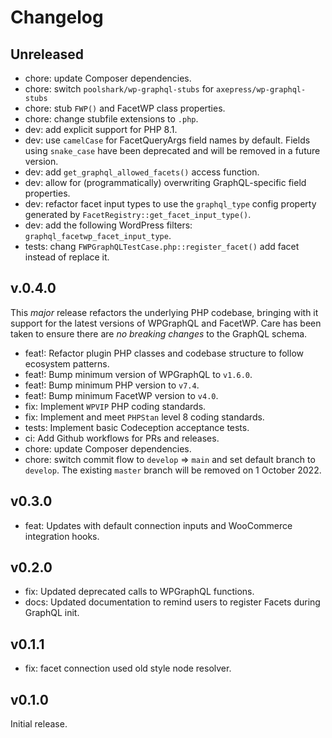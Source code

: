 # Changelog

## Unreleased
- chore: update Composer dependencies.
- chore: switch `poolshark/wp-graphql-stubs` for `axepress/wp-graphql-stubs`
- chore: stub `FWP()` and FacetWP class properties.
- chore: change stubfile extensions to `.php`.
- dev: add explicit support for PHP 8.1.
- dev: use `camelCase` for FacetQueryArgs field names by default. Fields using `snake_case` have been deprecated and will be removed in a future version.
- dev: add `get_graphql_allowed_facets()` access function.
- dev: allow for (programmatically) overwriting GraphQL-specific field properties.
- dev: refactor facet input types to use the `graphql_type` config property generated by `FacetRegistry::get_facet_input_type()`.
- dev: add the following WordPress filters: `graphql_facetwp_facet_input_type`.
- tests: chang `FWPGraphQLTestCase.php::register_facet()` add facet instead of replace it.

## v.0.4.0
This _major_ release refactors the underlying PHP codebase, bringing with it support for the latest versions of WPGraphQL and FacetWP. Care has been taken to ensure there are _no breaking changes_ to the GraphQL schema.

- feat!: Refactor plugin PHP classes and codebase structure to follow ecosystem patterns.
- feat!: Bump minimum version of WPGraphQL to `v1.6.0`.
- feat!: Bump minimum PHP version to `v7.4`.
- feat!: Bump minimum FacetWP version to `v4.0`.
- fix: Implement `WPVIP` PHP coding standards.
- fix: Implement and meet `PHPStan` level 8 coding standards.
- tests: Implement basic Codeception acceptance tests.
- ci: Add Github workflows for PRs and releases.
- chore: update Composer dependencies.
- chore: switch commit flow to `develop` => `main` and set default branch to `develop`. The existing `master` branch will be removed on 1 October 2022.

## v0.3.0
- feat: Updates with default connection inputs and WooCommerce integration hooks.

## v0.2.0
- fix: Updated deprecated calls to WPGraphQL functions.
- docs: Updated documentation to remind users to register Facets during GraphQL init.

## v0.1.1
- fix: facet connection used old style node resolver.

## v0.1.0
Initial release.


